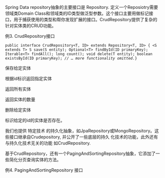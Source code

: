 Spring Data repository抽象的主要接口是 Repository. 定义一个Reposiotry需要领域类Domain Class和领域类的ID类型做泛型参数。这个接口主要用做标记接口，用于捕获使用的类型和帮你发现扩展的接口。CrudRepository提供了复杂的针对实体类的CRUD功能。

例3. CrudRepository接口

`public interface CrudRepository<T, ID> extends Repository<T, ID> { <S extends T> S save(S entity); Optional<T> findById(ID primaryKey); Iterable<T> findAll(); long count(); void delete(T entity); boolean existsById(ID primaryKey); `_`// … more functionality omitted.`_` } `

保存给定实体

根据id标识返回指定实体

返回所有实体

返回实体的数量

删除给定实体

标识给定的id的实体是否存在。



我们也提供 特定技术 的持久化抽象，如JpaRepository或MongoRepository。这些接口继承自Crudepository, 并公开了一些底层的持久 化技术的功能，此外还有与持久化技术无关的功能 如CrudRepository.



基于CrudRepository，还有一个PagingAndSortingRepository抽象，它添加了一些简化分页查询实体的方法。

例4. PagingAndSortingRepository 接口









